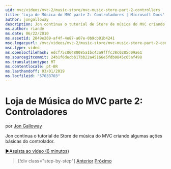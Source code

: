 ```yaml
---
uid: mvc/videos/mvc-2/music-store/mvc-music-store-part-2-controllers
title: 'Loja de Música do MVC parte 2: Controladores | Microsoft Docs'
author: jongalloway
description: Jon continua o tutorial de Store de música do MVC criando algumas ações básicas do controlador.
ms.author: riande
ms.date: 06/22/2010
ms.assetid: 2849e269-af4f-4e87-a07e-0b9cb01b4241
msc.legacyurl: /mvc/videos/mvc-2/music-store/mvc-music-store-part-2-controllers
msc.type: video
ms.openlocfilehash: edcf75c06480085a1bc43a9fffc38c0285c09a61
ms.sourcegitcommit: 24b1f6decbb17bb22a45166e5fdb0845c65af498
ms.translationtype: MT
ms.contentlocale: pt-BR
ms.lasthandoff: 03/01/2019
ms.locfileid: "57033703"
---
```

<a name="mvc-music-store-part-2-controllers"></a>Loja de Música do MVC parte 2: Controladores
====================
por [Jon Galloway](https://github.com/jongalloway)

Jon continua o tutorial de Store de música do MVC criando algumas ações básicas do controlador.

[&#9654;Assista ao vídeo (6 minutos)](https://channel9.msdn.com/Blogs/ASP-NET-Site-Videos/mvc-music-store-part-2-controllers)

> [!div class="step-by-step"]
> [Anterior](mvc-music-store-part-1-intro-tools-and-project-structure.md)
> [Próximo](mvc-music-store-part-3-views-and-viewmodels.md)
